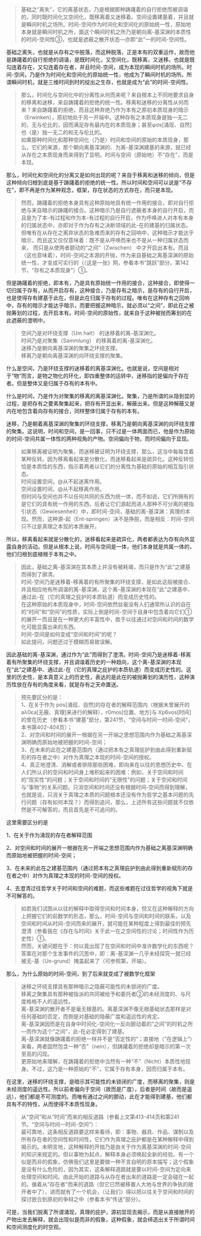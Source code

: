 <blockquote data-pid="zW8tPteK">基础之“离失”，它的离基状态，乃是根据那种踌躇着的自行拒绝而被调谐的，同时既时间化又空间化，既移离着又迷移着。空间设置建基着，并且就是瞬间时机之场所。时间-空间作为时间化和空间化的原始统一性，原始地本身就是瞬间时机之所，面这个瞬间时机之所乃是朝向离-基深渊的本质性的时间-空间性③，也就是遮蔽之散开状态—亦即“此”一的时间-空间性。</blockquote><p data-pid="L4i4J9YS">基础之离失，也就是从存有之中脱落，而这种脱落，正是本有的双重运作，故而他是踌躇着的自行拒绝的调谐，是既时间化，又空间化，既移离，又迷移。也就是既勾连着存在，又勾连着存在者，并且时间-空间，成为本现的瞬间时机的场所。时间-空间，乃是作为时间化和空间化的原始统一性，他成为了瞬间时机的场所。所谓瞬间时机，就是三维时间到时的绽出之生存，也就是成为“此”的时间-空间性。</p><blockquote data-pid="wHAO7WuE">那么，时间化与空间化中的分离性从何而来呢？来自根本上不同地要求自身的移离和迷移，来自踌躇着的拒绝的统一性。移离和迷移的分离性从何而来？来自踌躇着的拒绝，而且这种弃绝乃作为本有之原初本质现身的暗示（Erwinken），原初地处于另一开端中。这种存有之本质现身是独一无二的，无与伦比的，因而满足存有最内在的本质现身；甚至φσs[涌现、自然]也〈是〉独一无二的和无与伦比的。<br>如果那种时间化和那种空间化〈乃是〉时间和空间的原始的本质现身，那么，它们的来源，那个朝向离基深渊的、为离-基深渊建基的来源，就已经从存在之本质现身而来得到了显明。时间与空间（原始地）不“存在”，而是本现。</blockquote><p data-pid="abfPg7m-">那么，时间化和空间化的分离又是如何出现的呢？来自于移离和迷移的倾向，但是这种倾向归根到底是基于踌躇着的拒绝的统一性。所以时间和空间可以说是“不存在”，即不再是作为某种观念，框架，存在状态的方式存在，而只是本现。</p><blockquote data-pid="erserrf9">然而，踌躇着的拒绝本身具有这种原始地具有统一作用的接合，即对自行拒绝与来自暗示的踌躇的接合。这种暗示乃是自行遮蔽者本身的自行开启，而且是为了本-有过程和作为本-有过程的自行开启，作为呼唤进人对本有本身的归属状态中，亦即对于作为存有之决断领域的此-在的建基的归属状态。<br>但唯有在从存在之离弃状态的急难而来的存有之回响中，这种暗示才能达乎暗示，而且这又仅仅意味着：既不是从呼唤而来也不是从一种归属状态而来， 而只是从使两者颤动的“之间”（Zwischen） 中才开启出本有。而且〈这也意味着〉，时间-空间之本源的开抛，作为来自基础之离基深渊的原始统一性，才变成可实行的（〈这是一张》网，参看本书“跳跃”部分，第142节，“存有之本质现身”）①。</blockquote><p data-pid="-P_vlQM5">但是踌躇着的拒绝，即本有，乃是具有原始统一作用的接合，这种接合，即使得一切归属于存有，从而开启存有，这种接合，乃是存有之暗示，是存有的自行开启，也是使得存有建基于此在，但是此在归属于存有的过程。唯有在这种存有之回响中，存有的暗示才能达乎暗示，而要把握这种暗示，就必须以“之间”，即此在之被抛筹划的过程，去开启本有。时间-空间的原始性，就来自于这种被抛而筹划的在此遮蔽的澄明中。</p><blockquote data-pid="90Zvgn7E">空间乃是对环绕支撑（Um halt） 的迷移着的离-基深渊化。<br>时间乃是对聚集（Sammlung） 的移离着的离-基深渊化。<br>迷移乃是朝向离基深渊的聚集之环绕支撑。<br>移离乃是朝向离基深渊的向环绕支撑的聚集。</blockquote><p data-pid="YI5y4t6w">什么是空间，乃是环绕支撑的迷移着的离基深渊化。也就是说，空间是相对于“物”而言，是物之物化的环化，即四重整体的运转中，迷移指的是偏向于存在者。但是整体又是归属于存有的本有中。</p><p data-pid="3erAsoGr">什么是时间，乃是作为对聚集的移离的离基深渊化。聚集，乃是所谓的从隐到显的过程，是把存有之要素聚集起来，把存有开显出来，解蔽出来。但是这种解蔽又是内在地包含着向存有的接合，同样整体归属于存有的本有。</p><p data-pid="UBCYZaBz">迷移，乃是朝着离基深渊的聚集的环绕支撑，移离乃是朝向离基深渊的向环绕支撑的聚集。这说明，时间和空间，是一回事，只不过是一体两面而已，他是作为原始的时间-空间共属一体性的两种视角的产物。空间偏向于物，而时间偏向于显现。</p><blockquote data-pid="YQL2LSUn">如果移离被证明为聚集，而迷移被证明为环绕支撑，那么，这当中每每含着某种反转。因为移离看起来是分散化，而迷移看起来是疏异化。这种反转恰恰是本质性的东西，指示着两者以它们的分离性为基础的原始的相互指引状态。<br>时间设置空间，@从不起迷离作用。<br>空间设置时间，@从不起移离作用。<br>但时间与空间也并不以任何共同的东西为统一体，而不如说，它们所拥有的是它们的具有统一作用的东西，后者让它们源起而进人那种不可分离的被指引状态（Gewiesenheit）中，即时间-空间，基础的离-基深渊：真理的本现。然而，这种源-起（Ent-springen）决不是挣脱，而是相反：时间-空间只不过是真理之本现的本质展开。</blockquote><p data-pid="oszhiWbG">所以，移离看起来就是分散化的，迷移看起来是疏异化，两者都表达为存有向外显露自身的活动。但是从根本上说，时间与空间是一体，他们本身就是共属一体的，他们归根到底植根于本有之中。</p><blockquote data-pid="yNkeGSu3">因此，基础之离-基深渊在其本质上并没有被耗竭，而只是作为“此”之建基而得到了廓清。<br>时间-空间乃是迷移着-移离着的有所聚集的环绕支撑，是如此这般被接合、并且相应地有所调谐的离-基深渊，这个离-基深渊的本现在“此”之建基中、通过此-在（它的真理之庇护的本质轨道）而变成历史性的。<br>在这种原始的本质现身中，时间-空间依然丝毫没有人们通常所认识的自在的“时间”和“空间”的性质，实际上倒是时间-空间于自身中包含着向它们①的展开一而且是在一种更大的丰富性中，胜于以往通过对空间和时间的数学化可能显露出来的东西。<br>时间-空间是如何变成“空间和时间”的呢？<br>如此提问，问题还过于模糊而易致误解。</blockquote><p data-pid="qecwaQGE">因此基础的离-基深渊，通过作为“此”而得到了澄清。时间-空间乃是迷移着-移离着有所聚集的环绕支撑，并且调谐着历史的一种趋向，这个离-基深渊的本现在“此”之建基中、通过此-在（它的真理之庇护的本质轨道）而变成历史性的。这里的历史性，是本真意义上的历史性，表达的是此在的被抛筹划的演历性，这种演历性放在存有的角度来看，就是存有之天命置送。</p><blockquote data-pid="TWYNmv_4">预先要区分的是：<br>1、在关于作为 pσs[涌现、自然]的存在者的解释范围内（根据未曾展开的 aλ0εa[无蔽、真理]来进行的解释），r0mos[位置、地方]与 Xp6vos[时间]的曾在历史（参看本书“建基”部分，第241节，“空间与时间一时间-空间”，本书第402-404页）；<br>2、对空间和时间的展开一根据在另一开端之思想范围内作为基础之离基深渊明确而原始地被把握的时间-空间；<br>3、在未来的此在之建基范围内（通过把本有之真理庇护到由此得到重新赋形的存在者之中）对作为真理之本现的时间-空间的授权。<br>4、真正地澄清、消解或者排除那些困难，即向来在以往的思想历史中、在人们所认识的空间和时间身上堆积起来的困难：例如，关于空间和时间的“现实性”的问题；关于空间和时间的“无限性”的问题；关于空间和时间与“事物”的关系问题。只消空间和时间还没有根据时间-空间而得到理解，也就是说，只消关于真理之本质的问题根本还没有作为哲学之基本问题的先行问题（存有如何本现？）而得到追问，那么，上述所有这些问题就不仅依然是不可解答的，而且首先是不可追问的。</blockquote><p data-pid="aFU7T43N">这里需要区分的是</p><p data-pid="3rlaWgZd">1、在关于作为涌现的存在者解释范围</p><p data-pid="ldZHXFIC">2、对空间和时间的展开一根据在另一开端之思想范围内作为基础之离基深渊明确而原始地被把握的时间-空间；</p><p data-pid="0AhhhafS">3、在未来的此在之建基范围内（通过把本有之真理庇护到由此得到重新赋形的存在者之中）对作为真理之本现的时间-空间的授权。</p><p data-pid="ZRkwVQqQ">4、去澄清过往哲学关于时间和空间的难题，而这些难题在过往哲学的视角下就是不可解答的。</p><blockquote data-pid="_qlPF3r5">如若我们试图从以往的解释中取得空间和时间本身，但又在这种解释的方向上把握它们的前数学的形态，那么，时间-空间与空间和时间的联系，以及空间和时间从时间-空间而来的展开，就可能在某种程度上得到最佳的预先澄清（参看我在《存在与时间》关于此一在之空间性的讨论；时间性作为历史性）①。<br>然而，关键问题在于：何以竟出现了在空间和时间中准许数学化的东西呢？答案在对那个生发事件的沉思中，即：离-基深渊一几乎未经探究一就已经被无-基（Un-grund）掩盖起来了（可参照第，开端）。</blockquote><p data-pid="1bsVXap7">那么，为什么原始的时间-空间，到了后来就变成了被数学化框架</p><blockquote data-pid="WFIEGybH">迷移之环绕支撑具有那种暗示之隐蔽可能性的未锁闭的广度。<br>移离之聚集具有那种被指派的共同被给予和委托者②的未经测度的、与尺度格格不人的遥远性。<br>离-基深渊的散开者不是毫无根基的。离基深渊不像无根基础状态那样是对任何基础的否定，而倒是对基础的隐蔽广度和遥远性的肯定。<br>离-基深渊因而是在自身中时间化-空间化一反向颤动着的“之间”的时机之所—而作为这个“之间”，此-在必定得到了建基。<br>离-基深渊就像踌躇着的拒绝一样并不是“否定性的”；直接地（“在逻辑上”）来看，两者固然包含一种“否”（nein），但踌躇着的拒绝却是暗示的第一次至高的闪现。<br>更原始地来理解，在踌躇着的拒绝中当然有一种“不”（Nicht）本质性地现身。不过，这乃是一种原始的“不”，它属于存有本身，因而归属于本有。</blockquote><p data-pid="uXqoNZmJ">在这里，迷移的环绕支撑，是暗示其可能性的未锁闭的广度，而移离的聚集，则是未经测度的遥远性。所以前者偏向于空间（故而是广度），后者是时间（故而是遥远），他们都是不可测度的。而唯有通过之间的颤动，此在才能得到建基，他们都具有不的特性，从而使得不本质性现身。</p><blockquote data-pid="XspOVfM_">从“空间”和从“时间”而来的相反道路（参看上文第413-414页和第241节。“空间与时间一时间-空间”）：<br>最可靠地，这条相反道路要这样来看待，即：事物、器具、作品、谋制以及所有存在者的空间性和时间性，它们作为真理之庇护都是在某种解释中得到揭示的。未明言地，这种解释的开抛乃是由关于作为离基深渊的时间-空间的知识来规定的。但以事物为起点，解释本身必须唤起全新的经验。有一个似是而非的假象，仿佛我们这里是要做一种不言自明的原本描写；这个假象是没有什么危险的，因为其实，这条解释道路就是要以时间-空间为定向来处理空间和时间。由此开始的道路与从存在者出来的道路是一定会碰在一起的。循着从“存在者”而来的道路（但它已然被移置人大地与世界的争执的敞开者中了），进而就有了一个机会，〈让我们〉得以把以往关于空间和时间的探讨嵌合到原初的争辩之中（参看本书“传送”部分）。</blockquote><p data-pid="rPCurN-C">可是，当我们脱离了所谓涌现，真理的庇护，源初显现去揭示，而是从直接敞开的产物出发去解释，就会出现似是而非的假象，这种假象，就会缔造出关于所谓时间和空间测度化的时空观。</p><p></p>